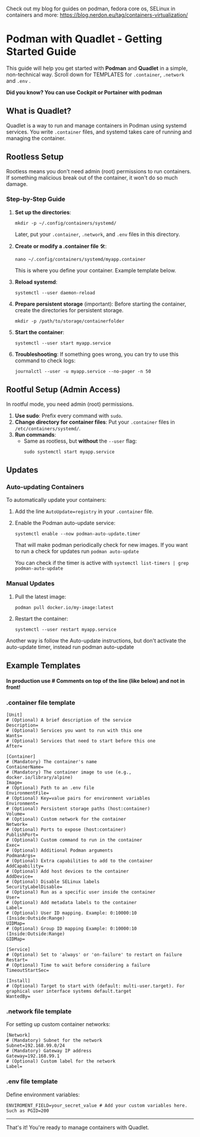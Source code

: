 Check out my blog for guides on podman, fedora core os, SELinux in containers and more: https://blog.nerdon.eu/tag/containers-virtualization/

# Podman with Quadlet - Getting Started Guide

This guide will help you get started with **Podman** and **Quadlet** in a simple, non-technical way. Scroll down for TEMPLATES for `.container`, `.network` and `.env` .

**Did you know? You can use Cockpit or Portainer with podman**

## What is Quadlet?

Quadlet is a way to run and manage containers in Podman using systemd services. You write `.container` files, and systemd takes care of running and managing the container.

## Rootless Setup

Rootless means you don't need admin (root) permissions to run containers. If something malicious break out of the container, it won't do so much damage.

### Step-by-Step Guide

1. **Set up the directories**:
   ```
   mkdir -p ~/.config/containers/systemd/
   ```
   Later, put your `.container`, `.network`, and `.env` files in this directory.

2. **Create or modify a .container file** 🛠️:
   ```
   nano ~/.config/containers/systemd/myapp.container
   ```
   This is where you define your container. Example template below.

3. **Reload systemd**:
   ```
   systemctl --user daemon-reload
   ```

4. **Prepare persistent storage** (important):
   Before starting the container, create the directories for persistent storage.
   ```
   mkdir -p /path/to/storage/containerfolder
   ```

5. **Start the container**:
   ```
   systemctl --user start myapp.service
   ```

6. **Troubleshooting**:
   If something goes wrong, you can try to use this command to check logs:
   ```
   journalctl --user -u myapp.service --no-pager -n 50
   ```

## Rootful Setup (Admin Access)

In rootful mode, you need admin (root) permissions.

1. **Use sudo**: Prefix every command with `sudo`.
2. **Change directory for container files**: Put your `.container` files in `/etc/containers/systemd/`.
3. **Run commands**:
   - Same as rootless, but **without** the `--user` flag:
     ```
     sudo systemctl start myapp.service
     ```

## Updates

### Auto-updating Containers

To automatically update your containers:

1. Add the line `AutoUpdate=registry` in your `.container` file.
2. Enable the Podman auto-update service:
   ```
   systemctl enable --now podman-auto-update.timer
   ```
   That will make podman periodically check for new images. If you want to run a check for updates run ``` podman auto-update ```

   You can check if the timer is active with ``` systemctl list-timers | grep podman-auto-update ```

### Manual Updates

1. Pull the latest image:
   ```
   podman pull docker.io/my-image:latest
   ```
2. Restart the container:
   ```
   systemctl --user restart myapp.service
   ```

Another way is follow the Auto-update instructions, but don't activate the auto-update timer, instead run podman auto-update

## Example Templates

#### In production use # Comments on top of the line (like below) and not in front!

### .container file template

```
[Unit]
# (Optional) A brief description of the service
Description=
# (Optional) Services you want to run with this one
Wants=
# (Optional) Services that need to start before this one
After=

[Container]
# (Mandatory) The container's name
ContainerName=
# (Mandatory) The container image to use (e.g., docker.io/library/alpine)
Image=
# (Optional) Path to an .env file
EnvironmentFile=
# (Optional) Key=value pairs for environment variables
Environment=
# (Optional) Persistent storage paths (host:container)
Volume=
# (Optional) Custom network for the container
Network=
# (Optional) Ports to expose (host:container)
PublishPort=
# (Optional) Custom command to run in the container
Exec=
# (Optional) Additional Podman arguments
PodmanArgs=
# (Optional) Extra capabilities to add to the container
AddCapability=
# (Optional) Add host devices to the container
AddDevice=
# (Optional) Disable SELinux labels
SecurityLabelDisable=
# (Optional) Run as a specific user inside the container
User=
# (Optional) Add metadata labels to the container
Label=
# (Optional) User ID mapping. Example: 0:10000:10 (Inside:Outside:Range)
UIDMap=
# (Optional) Group ID mapping Example: 0:10000:10 (Inside:Outside:Range)
GIDMap=

[Service]
# (Optional) Set to 'always' or 'on-failure' to restart on failure
Restart=
# (Optional) Time to wait before considering a failure
TimeoutStartSec=

[Install]
# (Optional) Target to start with (default: multi-user.target). For graphical user interface systems default.target
WantedBy=
```

### .network file template

For setting up custom container networks:

```
[Network]
# (Mandatory) Subnet for the network
Subnet=192.168.99.0/24  
# (Mandatory) Gateway IP address
Gateway=192.168.99.1    
# (Optional) Custom label for the network
Label=              
```

### .env file template

Define environment variables:

```
ENVIROMENT_FIELD=your_secret_value # Add your custom variables here. Such as PGID=200
```

---

That's it! You're ready to manage containers with Quadlet.
